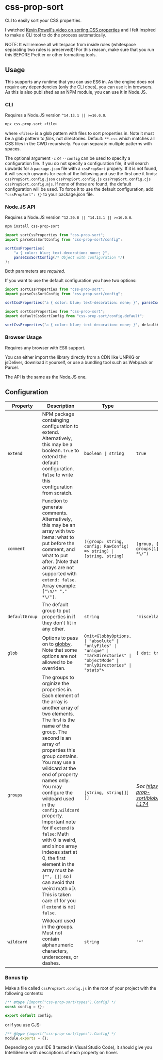 # css-prop-sort

CLI to easily sort your CSS properties.

I watched [Kevin Powell's video on sorting CSS properties](https://www.youtube.com/watch?v=3Y03OSNw6zo) and I felt inspired to make a CLI tool to do the process automatically.

NOTE: It will remove all whitespace from inside rules (whitespace separating two rules is preserved)! For this reason, make sure that you run this BEFORE Prettier or other formatting tools.

## Usage

This supports any runtime that you can use ES6 in. As the engine does not require any dependencies (only the CLI does), you can use it in browsers. As this is also published as an NPM module, you can use it in Node.JS.

### CLI

Requires a Node.JS version `^14.13.1 || >=16.0.0`.

```sh
npx css-prop-sort <file>
```

where `<files>` is a glob pattern with files to sort properties in. Note it must be a glob pattern to _files_, not directories. Default: `**.css` which matches all CSS files in the CWD recursively. You can separate multiple patterns with spaces.

The optional argument `-c` or `--config` can be used to specify a configuration file. If you do not specify a configuration file, it will search upwards for a `package.json` file with a `cssPropSort` propery. If it is not found, it will search upwards for each of the following and use the first one it finds: `cssPropSort.config.json` `cssPropSort.config.js` `cssPropSort.config.cjs` `cssPropSort.config.mjs`. If none of those are found, the default configuration will be used. To force it to use the default configuration, add `"cssPropSort": {}` to your package.json file.

### Node.JS API

Requires a Node.JS version `^12.20.0 || ^14.13.1 || >=16.0.0`.

```sh
npm install css-prop-sort
```

```js
import sortCssProperties from "css-prop-sort";
import parseCssSortConfig from "css-prop-sort/config";

sortCssProperties(
	"a { color: blue; text-decoration: none; }",
	parseCssSortConfig(/* Object with configuration */)
);
```

Both parameters are _required_.

If you want to use the default configuration you have two options:

```js
import sortCssProperties from "css-prop-sort";
import parseCssSortConfig from "css-prop-sort/config";

sortCssProperties("a { color: blue; text-decoration: none; }", parseCssSortConfig({}));
```

```js
import sortCssProperties from "css-prop-sort";
import defaultCssSortConfig from "css-prop-sort/config.default";

sortCssProperties("a { color: blue; text-decoration: none; }", defaultCssSortConfig);
```

### Browser Usage

Requires any browser with ES6 support.

You can either import the library directly from a CDN like UNPKG or jsDeliver, download it yourself, or use a bundling tool such as Webpack or Parcel.

The API is the same as the Node.JS one.

## Configuration

| Property | Description | Type | Default |
| --- | --- | --- | --- |
| `extend` | NPM package containging configuration to extend. Alternatively, this may be a boolean. `true` to extend the default configuration. `false` to write this configuration from scratch. | `boolean \| string` | `true` |
| `comment` | Function to generate comments. Alternatively, this may be an array with two items: what to put before the comment, and what to put after. (Note that arrays are not supported with `extend: false`. Array example: `["\n/* "," *\/"]`. | `((group: string, config: RawConfig) => string) \| [string, string]` | `(group, { groups }) => (group === groups[1][0] ? "" : "\n/* "+ group" *\/")` |
| `defaultGroup` | The default group to put properties in if they don't fit in any other. | `string` | `"miscellaneous"` |
| `glob` | Options to pass on to [globby](https://npmjs.com/package/globby/). Note that some options are not allowed to be overriden. | `Omit<GlobbyOptions, \| "absolute" \| "onlyFiles" \| "unique" \| "markDirectories" \| "objectMode" \| "onlyDirectories" \| "stats">` | `{ dot: true, gitignore: true }` |
| `groups` | The groups to orginize the properties in. Each element of the array is another array of two elements. The first is the name of the group. The second is an array of properties this group contains. You may use a wildcard at the end of property names only. You may configure the wildcard used in the `config.wildcard` property. Important note for if `extend` is `false`: Math with 0 is weird, and since array indexes start at 0, the first element in the array must be `["", []]` so I can avoid that weird math xD. This is taken care of for you if `extend` is not `false`. | `[string, string[]][]` | _See https://github.com/RedGuy12/css-prop-sort/blob/main/src/config.default.js#L13-L174_ |
| `wildcard` | Wildcard used in the groups. Must not contain alphanumeric characters, underscores, or dashes. | `string` | `"*"` |

### Bonus tip

Make a file called `cssPropSort.config.js` in the root of your project with the following contents:

```js
/** @type {import("css-prop-sort/types").Config} */
const config = {};

export default config;
```

or if you use CJS:

<!-- eslint-disable import/no-commonjs -- This is a CJS example -->

```js
/** @type {import("css-prop-sort/types").Config} */
module.exports = {};
```

<!-- eslint-enable import/no-commonjs -->

Depending on your IDE (I tested in Visual Studio Code), it should give you IntelliSense with descriptions of each property on hover.
